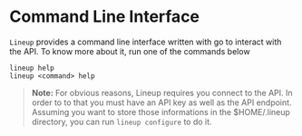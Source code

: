 # Command Line Interface

`Lineup` provides a command line interface written with go to interact with the
API. To know more about it, run one of the commands below

```shell
lineup help
lineup <command> help
```

> **Note:** For obvious reasons, Lineup requires you connect to the API. In order
  to to that you must have an API key as well as the API endpoint. Assuming you
  want to store those informations in the $HOME/.lineup directory, you can run
  `lineup configure` to do it.